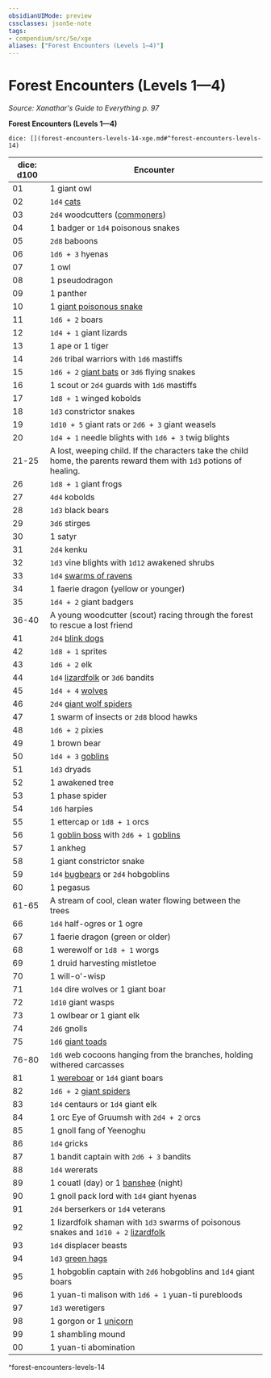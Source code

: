 ```yaml
---
obsidianUIMode: preview
cssclasses: json5e-note
tags:
- compendium/src/5e/xge
aliases: ["Forest Encounters (Levels 1—4)"]
---
```

# Forest Encounters (Levels 1—4)
*Source: Xanathar's Guide to Everything p. 97* 

**Forest Encounters (Levels 1—4)**

`dice: [](forest-encounters-levels-14-xge.md#^forest-encounters-levels-14)`

| dice: d100 | Encounter |
|------------|-----------|
| 01 | 1 giant owl |
| 02 | `1d4` [cats](compendium/bestiary/beast/cat.md) |
| 03 | `2d4` woodcutters ([commoners](compendium/bestiary/humanoid/commoner.md)) |
| 04 | 1 badger or `1d4` poisonous snakes |
| 05 | `2d8` baboons |
| 06 | `1d6 + 3` hyenas |
| 07 | 1 owl |
| 08 | 1 pseudodragon |
| 09 | 1 panther |
| 10 | 1 [giant poisonous snake](compendium/bestiary/beast/giant-poisonous-snake.md) |
| 11 | `1d6 + 2` boars |
| 12 | `1d4 + 1` giant lizards |
| 13 | 1 ape or 1 tiger |
| 14 | `2d6` tribal warriors with `1d6` mastiffs |
| 15 | `1d6 + 2` [giant bats](compendium/bestiary/beast/giant-bat.md) or `3d6` flying snakes |
| 16 | 1 scout or `2d4` guards with `1d6` mastiffs |
| 17 | `1d8 + 1` winged kobolds |
| 18 | `1d3` constrictor snakes |
| 19 | `1d10 + 5` giant rats or `2d6 + 3` giant weasels |
| 20 | `1d4 + 1` needle blights with `1d6 + 3` twig blights |
| 21-25 | A lost, weeping child. If the characters take the child home, the parents reward them with `1d3` potions of healing. |
| 26 | `1d8 + 1` giant frogs |
| 27 | `4d4` kobolds |
| 28 | `1d3` black bears |
| 29 | `3d6` stirges |
| 30 | 1 satyr |
| 31 | `2d4` kenku |
| 32 | `1d3` vine blights with `1d12` awakened shrubs |
| 33 | `1d4` [swarms of ravens](compendium/bestiary/beast/swarm-of-ravens.md) |
| 34 | 1 faerie dragon (yellow or younger) |
| 35 | `1d4 + 2` giant badgers |
| 36-40 | A young woodcutter (scout) racing through the forest to rescue a lost friend |
| 41 | `2d4` [blink dogs](compendium/bestiary/fey/blink-dog.md) |
| 42 | `1d8 + 1` sprites |
| 43 | `1d6 + 2` elk |
| 44 | `1d4` [lizardfolk](compendium/bestiary/humanoid/lizardfolk.md) or `3d6` bandits |
| 45 | `1d4 + 4` [wolves](compendium/bestiary/beast/wolf.md) |
| 46 | `2d4` [giant wolf spiders](compendium/bestiary/beast/giant-wolf-spider.md) |
| 47 | 1 swarm of insects or `2d8` blood hawks |
| 48 | `1d6 + 2` pixies |
| 49 | 1 brown bear |
| 50 | `1d4 + 3` [goblins](compendium/bestiary/humanoid/goblin.md) |
| 51 | `1d3` dryads |
| 52 | 1 awakened tree |
| 53 | 1 phase spider |
| 54 | `1d6` harpies |
| 55 | 1 ettercap or `1d8 + 1` orcs |
| 56 | 1 [goblin boss](compendium/bestiary/humanoid/goblin-boss.md) with `2d6 + 1` [goblins](compendium/bestiary/humanoid/goblin.md) |
| 57 | 1 ankheg |
| 58 | 1 giant constrictor snake |
| 59 | `1d4` [bugbears](compendium/bestiary/humanoid/bugbear.md) or `2d4` hobgoblins |
| 60 | 1 pegasus |
| 61-65 | A stream of cool, clean water flowing between the trees |
| 66 | `1d4` half-ogres or 1 ogre |
| 67 | 1 faerie dragon (green or older) |
| 68 | 1 werewolf or `1d8 + 1` worgs |
| 69 | 1 druid harvesting mistletoe |
| 70 | 1 will-o'-wisp |
| 71 | `1d4` dire wolves or 1 giant boar |
| 72 | `1d10` giant wasps |
| 73 | 1 owlbear or 1 giant elk |
| 74 | `2d6` gnolls |
| 75 | `1d6` [giant toads](compendium/bestiary/beast/giant-toad.md) |
| 76-80 | `1d6` web cocoons hanging from the branches, holding withered carcasses |
| 81 | 1 [wereboar](compendium/bestiary/humanoid/wereboar.md) or `1d4` giant boars |
| 82 | `1d6 + 2` [giant spiders](compendium/bestiary/beast/giant-spider.md) |
| 83 | `1d4` centaurs or `1d4` giant elk |
| 84 | 1 orc Eye of Gruumsh with `2d4 + 2` orcs |
| 85 | 1 gnoll fang of Yeenoghu |
| 86 | `1d4` gricks |
| 87 | 1 bandit captain with `2d6 + 3` bandits |
| 88 | `1d4` wererats |
| 89 | 1 couatl (day) or 1 [banshee](compendium/bestiary/undead/banshee.md) (night) |
| 90 | 1 gnoll pack lord with `1d4` giant hyenas |
| 91 | `2d4` berserkers or `1d4` veterans |
| 92 | 1 lizardfolk shaman with `1d3` swarms of poisonous snakes and `1d10 + 2` [lizardfolk](compendium/bestiary/humanoid/lizardfolk.md) |
| 93 | `1d4` displacer beasts |
| 94 | `1d3` [green hags](compendium/bestiary/fey/green-hag.md) |
| 95 | 1 hobgoblin captain with `2d6` hobgoblins and `1d4` giant boars |
| 96 | 1 yuan-ti malison with `1d6 + 1` yuan-ti purebloods |
| 97 | `1d3` weretigers |
| 98 | 1 gorgon or 1 [unicorn](compendium/bestiary/celestial/unicorn.md) |
| 99 | 1 shambling mound |
| 00 | 1 yuan-ti abomination |
^forest-encounters-levels-14